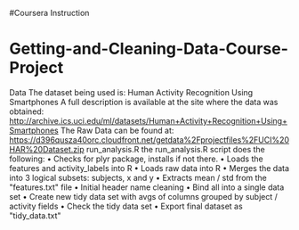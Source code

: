#Coursera Instruction
# Getting-and-Cleaning-Data-Course-Project
Data
The dataset being used is: Human Activity Recognition Using Smartphones
A full description is available at the site where the data was obtained:
http://archive.ics.uci.edu/ml/datasets/Human+Activity+Recognition+Using+Smartphones
The Raw Data can be found at:
https://d396qusza40orc.cloudfront.net/getdata%2Fprojectfiles%2FUCI%20HAR%20Dataset.zip
run_analysis.R
the run_analysis.R script does the following:
•	Checks for plyr package, installs if not there.
•	Loads the features and activity_labels into R
•	Loads raw data into R
•	Merges the data into 3 logical subsets: subjects, x and y
•	Extracts mean / std from the "features.txt" file
•	Initial header name cleaning
•	Bind all into a single data set
•	Create new tidy data set with avgs of columns grouped by subject / activity fields
•	Check the tidy data set
•	Export final dataset as "tidy_data.txt"
